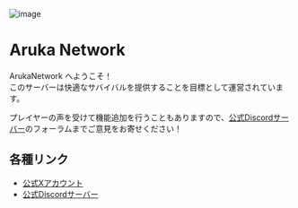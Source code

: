 ![image](https://github.com/user-attachments/assets/417e940a-b938-469b-8b94-9a81b0c8adea)

# Aruka Network
ArukaNetwork へようこそ！  
このサーバーは快適なサバイバルを提供することを目標として運営されています。

プレイヤーの声を受けて機能追加を行うこともありますので、[公式Discordサーバー](https://discord.gg/aZsbt9uEYn)のフォーラムまでご意見をお寄せください！

## 各種リンク
- [公式Xアカウント](https://x.com/arukanetwork)
- [公式Discordサーバー](https://discord.gg/aZsbt9uEYn)
